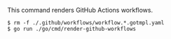 This command renders GitHub Actions workflows.

```
$ rm -f ./.github/workflows/workflow.*.gotmpl.yaml
$ go run ./go/cmd/render-github-workflows
```
